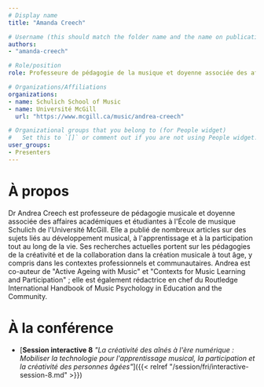 ```yaml
---
# Display name
title: "Amanda Creech"

# Username (this should match the folder name and the name on publications)
authors:
- "amanda-creech"

# Role/position
role: Professeure de pédagogie de la musique et doyenne associée des affaires étudiantes

# Organizations/Affiliations
organizations: 
- name: Schulich School of Music
- name: Université McGill
  url: "https://www.mcgill.ca/music/andrea-creech"

# Organizational groups that you belong to (for People widget)
#   Set this to `[]` or comment out if you are not using People widget.
user_groups:
- Presenters
---
```


# À propos

Dr Andrea Creech est professeure de pédagogie musicale et doyenne associée des affaires académiques et étudiantes à l'École de musique Schulich de l'Université McGill. Elle a publié de nombreux articles sur des sujets liés au développement musical, à l'apprentissage et à la participation tout au long de la vie. Ses recherches actuelles portent sur les pédagogies de la créativité et de la collaboration dans la création musicale à tout âge, y compris dans les contextes professionnels et communautaires. Andrea est co-auteur de "Active Ageing with Music" et "Contexts for Music Learning and Participation" ; elle est également rédactrice en chef du Routledge International Handbook of Music Psychology in Education and the Community. 


# À la conférence

- [**Session interactive 8** *"La créativité des aînés à l'ère numérique : Mobiliser la technologie pour l'apprentissage musical, la participation et la créativité des personnes âgées"*]({{< relref "/session/fri/interactive-session-8.md" >}})